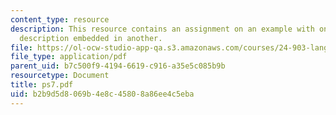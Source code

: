 ```yaml
---
content_type: resource
description: This resource contains an assignment on an example with one definite
  description embedded in another.
file: https://ol-ocw-studio-app-qa.s3.amazonaws.com/courses/24-903-language-and-its-structure-iii-semantics-and-pragmatics-spring-2005/b2b9d5d8069b4e8c45808a86ee4c5eba_ps7.pdf
file_type: application/pdf
parent_uid: b7c500f9-4194-6619-c916-a35e5c085b9b
resourcetype: Document
title: ps7.pdf
uid: b2b9d5d8-069b-4e8c-4580-8a86ee4c5eba
---
```

